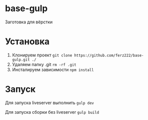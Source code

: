 # base-gulp
Заготовка для вёрстки

# Установка
1. Клонируем проект
`git clone https://github.com/ferz222/base-gulp.git ./`
2. Удаляем папку .git
`rm -rf .git`
3. Инсталируем зависимости
`npm install`

# Запуск
Для запуска liveserver выполнить
`gulp dev`

Для запуска сборки без liveserver
`gulp build`
